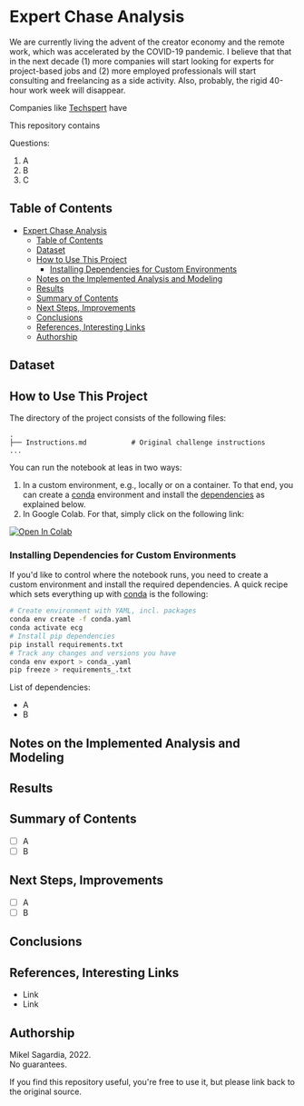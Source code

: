 # Expert Chase Analysis

We are currently living the advent of the creator economy and the remote work, which was accelerated by the COVID-19 pandemic. I believe that that in the next decade (1) more companies will start looking for experts for project-based jobs and (2) more employed professionals will start consulting and freelancing as a side activity. Also, probably, the rigid 40-hour work week will disappear.

Companies like [Techspert]() have 

This repository contains 

Questions:

1. A
2. B
3. C

## Table of Contents

- [Expert Chase Analysis](#expert-chase-analysis)
  - [Table of Contents](#table-of-contents)
  - [Dataset](#dataset)
  - [How to Use This Project](#how-to-use-this-project)
    - [Installing Dependencies for Custom Environments](#installing-dependencies-for-custom-environments)
  - [Notes on the Implemented Analysis and Modeling](#notes-on-the-implemented-analysis-and-modeling)
  - [Results](#results)
  - [Summary of Contents](#summary-of-contents)
  - [Next Steps, Improvements](#next-steps-improvements)
  - [Conclusions](#conclusions)
  - [References, Interesting Links](#references-interesting-links)
  - [Authorship](#authorship)

## Dataset

## How to Use This Project

The directory of the project consists of the following files:

```
.
├── Instructions.md           # Original challenge instructions
...
```

You can run the notebook at leas in two ways:

1. In a custom environment, e.g., locally or on a container. To that end, you can create a [conda](https://docs.conda.io/en/latest/) environment and install the [dependencies](#installing-dependencies-for-custom-environments) as explained below.
2. In Google Colab. For that, simply click on the following link:

[![Open In Colab](https://colab.research.google.com/assets/colab-badge.svg)](https://github.com/mxagar/Idoven-Data-Scientist/blob/develop/ecg_analysis.ipynb)

### Installing Dependencies for Custom Environments

If you'd like to control where the notebook runs, you need to create a custom environment and install the required dependencies. A quick recipe which sets everything up with [conda](https://docs.conda.io/en/latest/) is the following:

```bash
# Create environment with YAML, incl. packages
conda env create -f conda.yaml
conda activate ecg
# Install pip dependencies
pip install requirements.txt
# Track any changes and versions you have
conda env export > conda_.yaml
pip freeze > requirements_.txt
```

List of dependencies:

- A
- B

## Notes on the Implemented Analysis and Modeling

## Results

## Summary of Contents

- [ ] A
- [ ] B

## Next Steps, Improvements

- [ ] A
- [ ] B

## Conclusions

## References, Interesting Links

- Link
- Link

## Authorship

Mikel Sagardia, 2022.  
No guarantees.

If you find this repository useful, you're free to use it, but please link back to the original source.